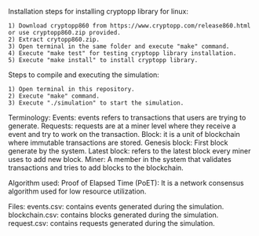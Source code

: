 Installation steps for installing cryptopp library for linux:

    1) Download cryptopp860 from https://www.cryptopp.com/release860.html or use cryptopp860.zip provided.
    2) Extract crytopp860.zip. 
    3) Open terminal in the same folder and execute "make" command. 
    4) Execute "make test" for testing cryptopp library installation.
    5) Execute "make install" to install cryptopp library.

Steps to compile and executing the simulation:

    1) Open terminal in this repository.
    2) Execute "make" command. 
    3) Execute "./simulation" to start the simulation.

Terminology:
    Events: events refers to transactions that users are trying to generate.
    Requests: requests are at a miner level where they receive a event and try to work on the transaction.
    Block: it is a unit of blockchain where immutable transactions are stored.
    Genesis block: First block generate by the system.
    Latest block: refers to the latest block every miner uses to add new block.
    Miner: A member in the system that validates transactions and tries to add blocks to the blockchain.

Algorithm used:
    Proof of Elapsed Time (PoET): It is a network consensus algorithm used for low resource utilization.
    
Files:
    events.csv: contains events generated during the simulation.
    blockchain.csv: contains blocks generated during the simulation.
    request.csv: contains requests generated during the simulation.
